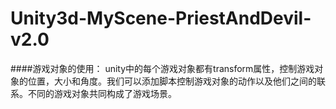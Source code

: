 # Unity3d-MyScene-PriestAndDevil-v2.0
####游戏对象的使用：
unity中的每个游戏对象都有transform属性，控制游戏对象的位置，大小和角度。我们可以添加脚本控制游戏对象的动作以及他们之间的联系。不同的游戏对象共同构成了游戏场景。
